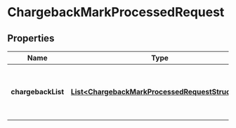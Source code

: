 

# ChargebackMarkProcessedRequest

## Properties

Name | Type | Description | Notes
------------ | ------------- | ------------- | -------------
**chargebackList** | [**List&lt;ChargebackMarkProcessedRequestStructure&gt;**](ChargebackMarkProcessedRequestStructure.md) | A list of Chargeback Ids to acknowledge, maximum list size is 2000 | 



